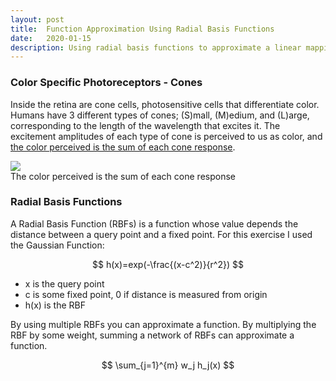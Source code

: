 ```yaml
---
layout: post
title:  Function Approximation Using Radial Basis Functions
date:   2020-01-15
description: Using radial basis functions to approximate a linear mapping
---
```


### Color Specific Photoreceptors - Cones
Inside the retina are cone cells, photosensitive cells that differentiate color. Humans have 3 different types of cones; (S)mall, (M)edium, and (L)arge, corresponding to the length of the wavelength that excites it. The excitement amplitudes of each type of cone is perceived to us as color, and [the color perceived is the sum of each cone response](https://alexanderhay2020.github.io/alexanderhay2020.github.io//assets/img/Figure_5.gif).

<div class="img_row">
    <img class="col three" src="{{ site.baseurl }}/assets/img/figure_5.gif">
</div>
<div class="col three caption">
    The color perceived is the sum of each cone response
</div>

### Radial Basis Functions
A Radial Basis Function (RBFs) is a function whose value depends the distance between a query point and a fixed point. For this exercise I used the Gaussian Function:

<center>$$
h(x)=exp(-\frac{(x-c^2)}{r^2})
$$</center>

* x is the query point
* c is some fixed point, 0 if distance is measured from origin
* h(x) is the RBF

By using multiple RBFs you can approximate a function. By multiplying the RBF by some weight, summing a network of RBFs can approximate a function.

<center>$$
\sum_{j=1}^{m}  w_j h_j(x)
$$</center>
